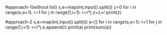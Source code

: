 #approach-1(without list)
s,e=map(int,input().split())
z=0
for i in range(s,e+1):
  r=1 
  for j in range(1,i+1):
    r=r*j 
  z=z+r 
print(z)

#approach-2
s,e=map(int,input().split())
a=[]
for i in range(s,e+1):
  r=1 
  for j in range(1,i+1):
    r=r*j 
  a.append(r)
print(a)
print(sum(a))
